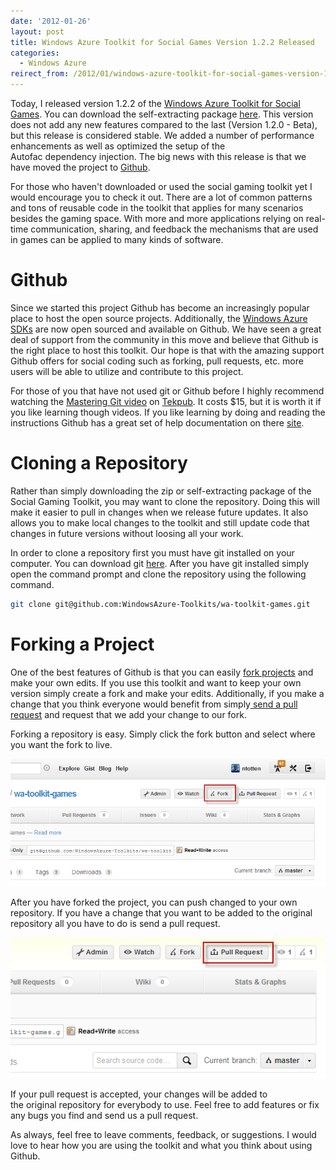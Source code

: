 ```yaml
---
date: '2012-01-26'
layout: post
title: Windows Azure Toolkit for Social Games Version 1.2.2 Released
categories:
  - Windows Azure
reirect_from: /2012/01/windows-azure-toolkit-for-social-games-version-1-2-2-released/
---
```


Today, I released version 1.2.2 of the [Windows Azure Toolkit for Social Games](https://github.com/WindowsAzure-Toolkits/wa-toolkit-games). You can download the self-extracting package [here](https://github.com/downloads/WindowsAzure-Toolkits/wa-toolkit-games/WATGames-v1.2.2.exe). This version does not add any new features compared to the last (Version 1.2.0 - Beta), but this release is considered stable. We added a number of performance enhancements as well as optimized the setup of the Autofac dependency injection. The big news with this release is that we have moved the project to [Github](https://github.com/WindowsAzure-Toolkits/wa-toolkit-games).

For those who haven't downloaded or used the social gaming toolkit yet I would encourage you to check it out. There are a lot of common patterns and tons of reusable code in the toolkit that applies for many scenarios besides the gaming space. With more and more applications relying on real-time communication, sharing, and feedback the mechanisms that are used in games can be applied to many kinds of software.

# Github
Since we started this project Github has become an increasingly popular place to host the open source projects. Additionally, the [Windows Azure SDKs](https://github.com/WindowsAzure) are now open sourced and available on Github. We have seen a great deal of support from the community in this move and believe that Github is the right place to host this toolkit. Our hope is that with the amazing support Github offers for social coding such as forking, pull requests, etc. more users will be able to utilize and contribute to this project.

For those of you that have not used git or Github before I highly recommend watching the [Mastering Git video](http://tekpub.com/productions/git) on [Tekpub](http://tekpub.com). It costs $15, but it is worth it if you like learning though videos. If you like learning by doing and reading the instructions Github has a great set of help documentation on there [site](http://help.github.com/).

# Cloning a Repository
Rather than simply downloading the zip or self-extracting package of the Social Gaming Toolkit, you may want to clone the repository. Doing this will make it easier to pull in changes when we release future updates. It also allows you to make local changes to the toolkit and still update code that changes in future versions without loosing all your work.

In order to clone a repository first you must have git installed on your computer. You can download git [here](http://git-scm.com/). After you have git installed simply open the command prompt and clone the repository using the following command.

```bash
git clone git@github.com:WindowsAzure-Toolkits/wa-toolkit-games.git
```

# Forking a Project
One of the best features of Github is that you can easily [fork projects](http://help.github.com/fork-a-repo/) and make your own edits. If you use this toolkit and want to keep your own version simply create a fork and make your edits. Additionally, if you make a change that you think everyone would benefit from simply[ send a pull request](http://help.github.com/send-pull-requests/) and request that we add your change to our fork.

Forking a repository is easy. Simply click the fork button and select where you want the fork to live.

![](/images/2012/01/forks.png)

After you have forked the project, you can push changed to your own repository. If you have a change that you want to be added to the original repository all you have to do is send a pull request.

![](/images/2012/01/pullrequest.png)

If your pull request is accepted, your changes will be added to the original repository for everybody to use. Feel free to add features or fix any bugs you find and send us a pull request.

As always, feel free to leave comments, feedback, or suggestions. I would love to hear how you are using the toolkit and what you think about using Github.

